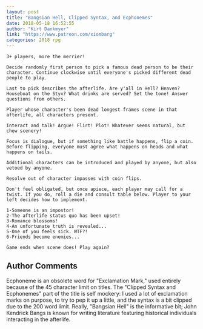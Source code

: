 ```yaml
---
layout: post
title: "Bangsian Hell, Clipped Syntax, and Ecphonemes"
date: 2018-05-18 16:52:55
author: "Kirt Dankmyer"
link: "https://www.patreon.com/xiombarg"
categories: 2018 rpg
---
```

```
3+ players, more the merrier!

Decide randomly first person to pick a famous dead person to be their character. Continue clockwise until everyone's picked different dead people to play.

Last to pick describes the afterlife. Are y'all in Hell? Heaven? Houseboat on the Styx? What drinks are served? Set the tone! Answer questions from others.

Player whose character's been dead longest frames scene in that afterlife, all characters present. 

Interact and talk! Argue! Flirt! Plot! Whatever seems natural, but chew scenery!

Focus is dialogue, but if something like battle happens, flip a coin. Before flipping, everyone must agree what happens on heads and what happens on tails.

Additional characters can be introduced and played by anyone, but also vetoed by anyone. 

Resolve out of character impasses with coin flips.

Don't feel obligated, but once apiece, each player may call for a twist. If you do, roll a die and consult table below. Player to your left decides how to implement.

1-Someone is an impostor!
2-The afterlife status quo has been upset!
3-Romance blossoms!
4-An unfortunate truth is revealed...
5-One of you feels sick. WTF?!
6-Friends become enemies...

Game ends when scene does! Play again?
```
## Author Comments 

Ecphoneme is an obsolete word for "Exclamation Mark," used entirely because of the 45 character limit on titles. The "Clipped Syntax and Ecphonemes" part of the title is self mockery: I used a lot of exclamation marks on purpose, to try to pep it up a little, and the syntax is a bit clipped due to the 200 word limit. Really, "Bangsian Hell" is the informative bit; John Kendrick Bangs is known for writing literature featuring historical individuals interacting in the afterlife.
